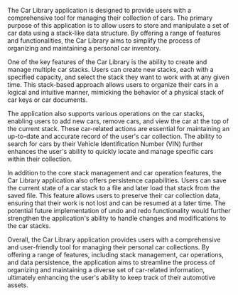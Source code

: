 The Car Library application is designed to provide users with a comprehensive tool for managing their collection of cars. The primary purpose of this application is to allow users to store and manipulate a set of car data using a stack-like data structure. By offering a range of features and functionalities, the Car Library aims to simplify the process of organizing and maintaining a personal car inventory.

One of the key features of the Car Library is the ability to create and manage multiple car stacks. Users can create new stacks, each with a specified capacity, and select the stack they want to work with at any given time. This stack-based approach allows users to organize their cars in a logical and intuitive manner, mimicking the behavior of a physical stack of car keys or car documents.

The application also supports various operations on the car stacks, enabling users to add new cars, remove cars, and view the car at the top of the current stack. These car-related actions are essential for maintaining an up-to-date and accurate record of the user's car collection. The ability to search for cars by their Vehicle Identification Number (VIN) further enhances the user's ability to quickly locate and manage specific cars within their collection.

In addition to the core stack management and car operation features, the Car Library application also offers persistence capabilities. Users can save the current state of a car stack to a file and later load that stack from the saved file. This feature allows users to preserve their car collection data, ensuring that their work is not lost and can be resumed at a later time. The potential future implementation of undo and redo functionality would further strengthen the application's ability to handle changes and modifications to the car stacks.

Overall, the Car Library application provides users with a comprehensive and user-friendly tool for managing their personal car collections. By offering a range of features, including stack management, car operations, and data persistence, the application aims to streamline the process of organizing and maintaining a diverse set of car-related information, ultimately enhancing the user's ability to keep track of their automotive assets.
